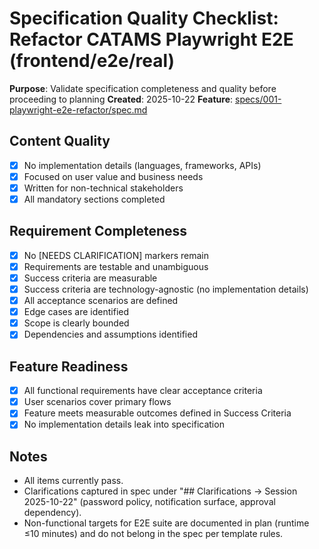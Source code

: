 # Specification Quality Checklist: Refactor CATAMS Playwright E2E (frontend/e2e/real)

**Purpose**: Validate specification completeness and quality before proceeding to planning
**Created**: 2025-10-22
**Feature**: [specs/001-playwright-e2e-refactor/spec.md](specs/001-playwright-e2e-refactor/spec.md)

## Content Quality

- [x] No implementation details (languages, frameworks, APIs)
- [x] Focused on user value and business needs
- [x] Written for non-technical stakeholders
- [x] All mandatory sections completed

## Requirement Completeness

- [x] No [NEEDS CLARIFICATION] markers remain
- [x] Requirements are testable and unambiguous
- [x] Success criteria are measurable
- [x] Success criteria are technology-agnostic (no implementation details)
- [x] All acceptance scenarios are defined
- [x] Edge cases are identified
- [x] Scope is clearly bounded
- [x] Dependencies and assumptions identified

## Feature Readiness

- [x] All functional requirements have clear acceptance criteria
- [x] User scenarios cover primary flows
- [x] Feature meets measurable outcomes defined in Success Criteria
- [x] No implementation details leak into specification

## Notes

- All items currently pass.
- Clarifications captured in spec under "## Clarifications → Session 2025-10-22" (password policy, notification surface, approval dependency).
- Non-functional targets for E2E suite are documented in plan (runtime ≤10 minutes) and do not belong in the spec per template rules.
